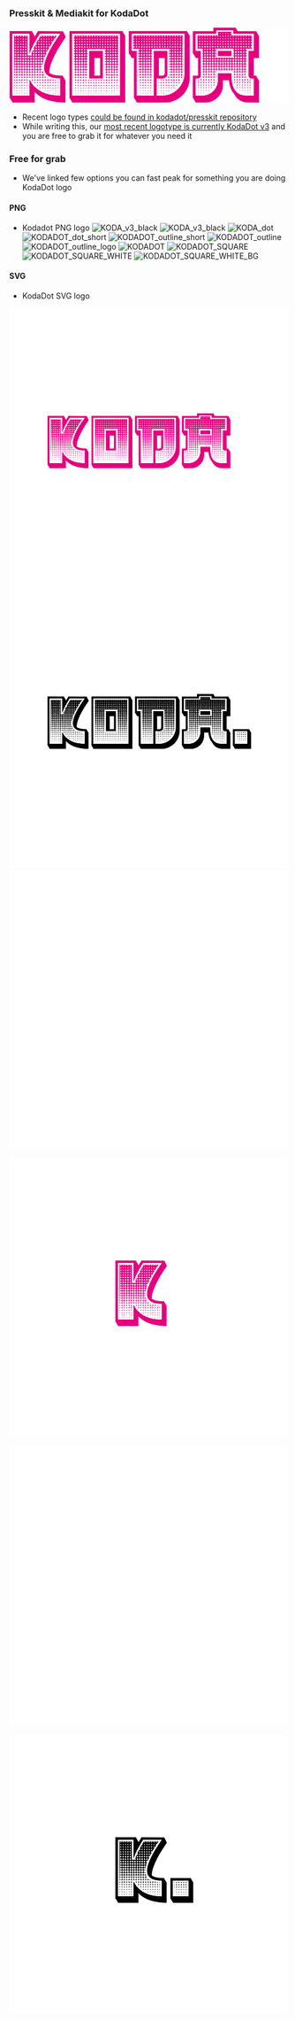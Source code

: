 ### Presskit & Mediakit for KodaDot

![KodaDot_logo_v3](./assets/KODA_v3.png)

- Recent logo types [could be found in kodadot/presskit repository](https://github.com/kodadot/kodadot-presskit)
- While writing this, our [most recent logotype is currently KodaDot v3](https://github.com/kodadot/kodadot-presskit/tree/main/v3) and you are free to grab it for whatever you need it



### Free for grab
- We've linked few options you can fast peak for something you are doing KodaDot logo


#### PNG
- Kodadot PNG logo
![KODA_v3_black](https://github.com/kodadot/kodadot-presskit/blob/main/v3/KODA_v3_black.png?raw=true)
![KODA_v3_black](https://github.com/kodadot/kodadot-presskit/blob/main/v3/KODA_v3_white.png?raw=true)
![KODA_dot](https://github.com/kodadot/kodadot-presskit/blob/main/v3/K_dot_bottom_unofficial_export.png?raw=true)
![KODADOT_dot_short](https://github.com/kodadot/kodadot-presskit/blob/main/v3/K_standalone.png?raw=true)
![KODADOT_outline_short](https://github.com/kodadot/kodadot-presskit/blob/main/v3/K_outline_logo.png?raw=true)
![KODADOT_outline](https://github.com/kodadot/kodadot-presskit/blob/main/v3/kodadot_dot_outline_logo.png?raw=true)
![KODADOT_outline_logo](https://github.com/kodadot/kodadot-presskit/blob/main/v3/kodadot_outline_logo.png?raw=true)
![KODADOT](https://github.com/kodadot/kodadot-presskit/blob/main/v3/KodaDot_squarish_unofficial_export.png?raw=true)
![KODADOT_SQUARE](https://github.com/kodadot/kodadot-presskit/blob/main/v3/kodadot_square_black_bg_default.png?raw=true)
![KODADOT_SQUARE_WHITE](https://github.com/kodadot/kodadot-presskit/blob/main/v3/kodadot_square_highviz_black_bg_default.png?raw=true)
![KODADOT_SQUARE_WHITE_BG](https://github.com/kodadot/kodadot-presskit/blob/main/v3/kodadot_square_inverted_white_bg.png?raw=true)

#### SVG
- KodaDot SVG logo
 
![KodaDot_pink](https://raw.githubusercontent.com/kodadot/kodadot-presskit/8a189b2d46738ffff60eacb0bd396c1c52d7fb2a/v3/KodaDot_Logo.svg)
![KodaDot_black](https://raw.githubusercontent.com/kodadot/kodadot-presskit/8a189b2d46738ffff60eacb0bd396c1c52d7fb2a/v3/KodaDot_black.svg?raw=true)
![Kodadot_white](https://raw.githubusercontent.com/kodadot/kodadot-presskit/8a189b2d46738ffff60eacb0bd396c1c52d7fb2a/v3/KodaDot_white.svg?raw=true)

![KODADOT_K_pink](https://github.com/kodadot/kodadot-presskit/blob/main/v3/KDot.svg?raw=true)

![KODADOT_K_white](https://github.com/kodadot/kodadot-presskit/blob/main/v3/KDot_white.svg?raw=true)

![KODADOT_K_black](https://github.com/kodadot/kodadot-presskit/blob/main/v3/KDot_black.svg?raw=true)


